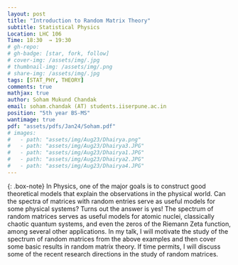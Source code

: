 ```yaml
---
layout: post
title: "Introduction to Random Matrix Theory"
subtitle: Statistical Physics
Location: LHC 106
Time: 18:30  → 19:30
# gh-repo: 
# gh-badge: [star, fork, follow]
# cover-img: /assets/img/.jpg
# thumbnail-img: /assets/img/.png
# share-img: /assets/img/.jpg
tags: [STAT_PHY, THEORY]
comments: true
mathjax: true
author: Soham Mukund Chandak
email: soham.chandak (AT) students.iiserpune.ac.in
position: "5th year BS-MS"
wantimage: true
pdf: "assets/pdfs/Jan24/Soham.pdf"
# images:
#   - path: "assets/img/Aug23/Dhairya.png"
#   - path: "assets/img/Aug23/Dhairya3.JPG"
#   - path: "assets/img/Aug23/Dhairya1.JPG"
#   - path: "assets/img/Aug23/Dhairya2.JPG"
#   - path: "assets/img/Aug23/Dhairya4.JPG"
---
```

{: .box-note}
In Physics, one of the major goals is to construct good theoretical models that explain the observations in the physical world. Can the spectra of matrices with random entries serve as useful models for some physical systems? Turns out the answer is yes! The spectrum of random matrices serves as useful models for atomic nuclei, classically chaotic quantum systems, and even the zeros of the Riemann Zeta function, among several other applications.
In my talk, I will motivate the study of the spectrum of random matrices from the above examples and then cover some basic results in random matrix theory. If time permits, I will discuss some of the recent research directions in the study of random matrices.